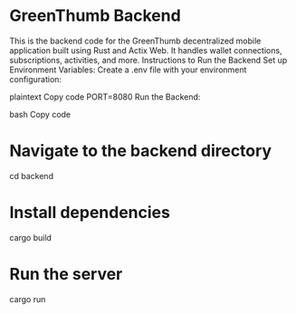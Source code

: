 # GreenThumb Backend

This is the backend code for the GreenThumb decentralized mobile application built using Rust and Actix Web. It handles wallet connections, subscriptions, activities, and more.
Instructions to Run the Backend
Set up Environment Variables: Create a .env file with your environment configuration:

plaintext
Copy code
PORT=8080
Run the Backend:

bash
Copy code
# Navigate to the backend directory
cd backend

# Install dependencies
cargo build

# Run the server
cargo run
